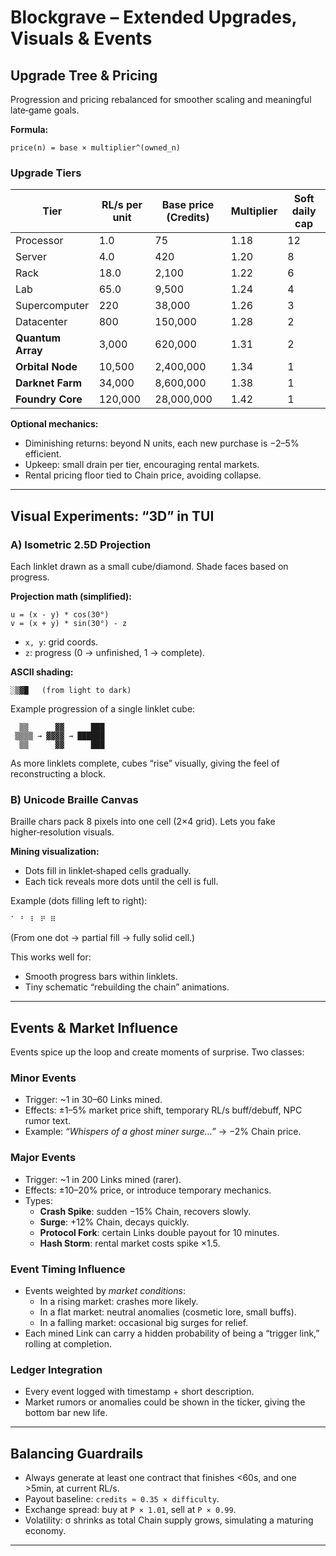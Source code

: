 # Blockgrave – Extended Upgrades, Visuals & Events

## Upgrade Tree & Pricing

Progression and pricing rebalanced for smoother scaling and meaningful late‑game goals.

**Formula:**
```
price(n) = base × multiplier^(owned_n)
```

### Upgrade Tiers
| Tier            | RL/s per unit | Base price (Credits) | Multiplier | Soft daily cap |
|-----------------|---------------|----------------------|------------|----------------|
| Processor       | 1.0           | 75                   | 1.18       | 12             |
| Server          | 4.0           | 420                  | 1.20       | 8              |
| Rack            | 18.0          | 2,100                | 1.22       | 6              |
| Lab             | 65.0          | 9,500                | 1.24       | 4              |
| Supercomputer   | 220           | 38,000               | 1.26       | 3              |
| Datacenter      | 800           | 150,000              | 1.28       | 2              |
| **Quantum Array** | 3,000        | 620,000              | 1.31       | 2              |
| **Orbital Node**  | 10,500       | 2,400,000            | 1.34       | 1              |
| **Darknet Farm**  | 34,000       | 8,600,000            | 1.38       | 1              |
| **Foundry Core**  | 120,000      | 28,000,000           | 1.42       | 1              |

**Optional mechanics:**
- Diminishing returns: beyond N units, each new purchase is −2–5% efficient.
- Upkeep: small drain per tier, encouraging rental markets.
- Rental pricing floor tied to Chain price, avoiding collapse.

---

## Visual Experiments: “3D” in TUI

### A) Isometric 2.5D Projection
Each linklet drawn as a small cube/diamond. Shade faces based on progress.

**Projection math (simplified):**
```
u = (x - y) * cos(30°)
v = (x + y) * sin(30°) - z
```
- `x, y`: grid coords.
- `z`: progress (0 → unfinished, 1 → complete).

**ASCII shading:**
```
░▒▓█   (from light to dark)
```
Example progression of a single linklet cube:
```
  ▒▒      ▓▓      ███
 ▒▒▒▒ → ▓▓▓▓ → ██████
  ▒▒      ▓▓      ███
```
As more linklets complete, cubes “rise” visually, giving the feel of reconstructing a block.

### B) Unicode Braille Canvas
Braille chars pack 8 pixels into one cell (2×4 grid). Lets you fake higher‑resolution visuals.

**Mining visualization:**
- Dots fill in linklet‑shaped cells gradually.
- Each tick reveals more dots until the cell is full.

Example (dots filling left to right):
```
⠁ ⠃ ⠇ ⠟ ⠿
```
(From one dot → partial fill → fully solid cell.)

This works well for:
- Smooth progress bars within linklets.
- Tiny schematic “rebuilding the chain” animations.

---

## Events & Market Influence

Events spice up the loop and create moments of surprise. Two classes:

### Minor Events
- Trigger: ~1 in 30–60 Links mined.
- Effects: ±1–5% market price shift, temporary RL/s buff/debuff, NPC rumor text.
- Example: *“Whispers of a ghost miner surge…”* → −2% Chain price.

### Major Events
- Trigger: ~1 in 200 Links mined (rarer).
- Effects: ±10–20% price, or introduce temporary mechanics.
- Types:
  - **Crash Spike**: sudden −15% Chain, recovers slowly.
  - **Surge**: +12% Chain, decays quickly.
  - **Protocol Fork**: certain Links double payout for 10 minutes.
  - **Hash Storm**: rental market costs spike ×1.5.

### Event Timing Influence
- Events weighted by *market conditions*:
  - In a rising market: crashes more likely.
  - In a flat market: neutral anomalies (cosmetic lore, small buffs).
  - In a falling market: occasional big surges for relief.
- Each mined Link can carry a hidden probability of being a “trigger link,” rolling at completion.

### Ledger Integration
- Every event logged with timestamp + short description.
- Market rumors or anomalies could be shown in the ticker, giving the bottom bar new life.

---

## Balancing Guardrails
- Always generate at least one contract that finishes <60s, and one >5min, at current RL/s.
- Payout baseline: `credits ≈ 0.35 × difficulty`.
- Exchange spread: buy at `P × 1.01`, sell at `P × 0.99`.
- Volatility: σ shrinks as total Chain supply grows, simulating a maturing economy.

---

